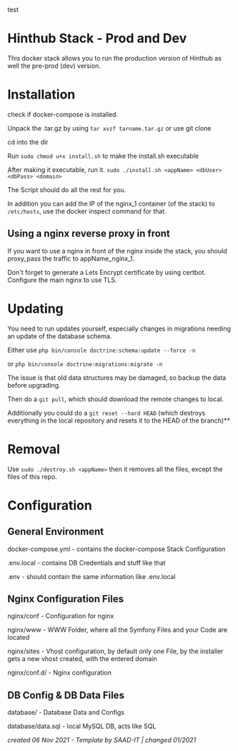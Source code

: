 test
# Hinthub Stack - Prod and Dev

This docker stack allows you to run the production version of Hinthub as well the pre-prod (dev) version.

# Installation
check if docker-compose is installed.

Unpack the .tar.gz by using `tar xvzf tarname.tar.gz` or use git clone 

cd into the dir

Run `sudo chmod u+x install.sh` to make the install.sh executable

After making it executable, run it. `sudo ./install.sh <appName> <dbUser> <dbPass> <domain>`

The Script should do all the rest for you.

In addition you can add the IP of the nginx_1 container (of the stack) to `/etc/hosts`, use the docker inspect command for that.

## Using a nginx reverse proxy in front

If you want to use a nginx in front of the nginx inside the stack, you should proxy_pass the traffic to appName_nginx_1. 

Don't forget to generate a Lets Encrypt certificate by using certbot. Configure the main nginx to use TLS. 

# Updating

You need to run updates yourself, especially changes in migrations needing an update of the database schema.

Either use `php bin/console doctrine:schema:update --force -n`

or `php bin/console doctrine:migrations:migrate -n`

The issue is that old data structures may be damaged, so backup the data before upgrading.

Then do a `git pull`, which should download the remote changes to local.

Additionally you could do a `git reset --hard HEAD` (which destroys everything in the local repository and resets it to the HEAD of the branch)**

# Removal

Use `sudo ./destroy.sh <appName>` then it removes all the files, except the files of this repo.

# Configuration

## General Environment

docker-compose.yml - contains the docker-compose Stack Configuration

.env.local - contains DB Credentials and stuff like that

.env - should contain the same information like .env.local

## Nginx Configuration Files

nginx/conf - Configuration for nginx

nginx/www - WWW Folder, where all the Symfony Files and your Code are located

nginx/sites - Vhost configuration, by default only one File, by the installer gets a new vhost created, with the entered domain

nginx/conf.d/ - Nginx configuration

## DB Config  & DB Data Files

database/  - Database Data and Configs

database/data.sql - local MySQL DB, acts like SQL

*created 06 Nov 2021 - Template by SAAD-IT | changed 01/2021*
